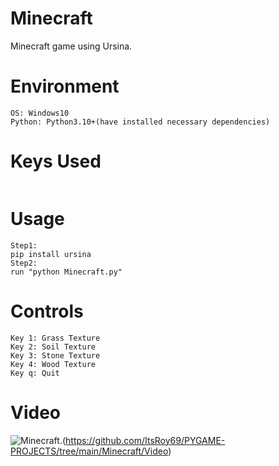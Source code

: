 # Minecraft


Minecraft game using Ursina.


# Environment
```
OS: Windows10
Python: Python3.10+(have installed necessary dependencies)
```

# Keys Used
```
```
# Usage
```
Step1:
pip install ursina
Step2:
run "python Minecraft.py"
```
# Controls
```
Key 1: Grass Texture
Key 2: Soil Texture
Key 3: Stone Texture
Key 4: Wood Texture
Key q: Quit
```
# Video
![Minecraft](https://user-images.githubusercontent.com/78967360/142642201-8b36efa8-908b-4ac3-9693-c7b07fc8b8c3.jpg).(https://github.com/ItsRoy69/PYGAME-PROJECTS/tree/main/Minecraft/Video)
